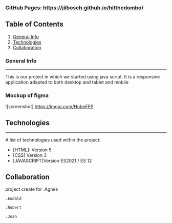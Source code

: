 ### GitHub Pages: https://jilbosch.github.io/hitthedombo/

## Table of Contents
1. [General Info](#general-info)
2. [Technologies](#technologies)
3. [Collaboration](#collaboration)

### General Info
***
This is our project in which we started using java script. It is a responsive application adapted to both desktop and tablet and mobile
### Mockup of figma
![screenshot] https://imgur.com/HuboFFP
## Technologies
***
A list of technologies used within the project:
* [HTML]: Version 5 
* [CSS] Version 3
* [JAVASCRIPT]Version ES2021 / ES 12

## Collaboration
project create for
    .Agnès

    .Eudald

    .Robert

    .Joan
